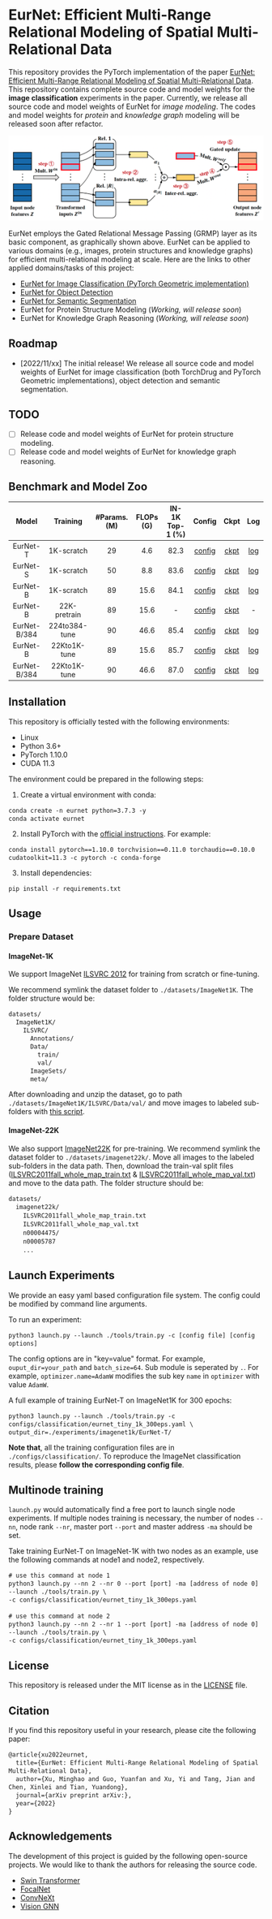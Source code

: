 # EurNet: Efficient Multi-Range Relational Modeling of Spatial Multi-Relational Data

This repository provides the PyTorch implementation of the paper [EurNet: Efficient Multi-Range Relational Modeling of Spatial Multi-Relational Data]().
This repository contains complete source code and model weights for the **image classification** experiments in the paper. 
Currently, we release all source code and model weights of EurNet for *image modeling*. 
The codes and model weights for *protein* and *knowledge graph* modeling will be released soon after refactor.

<p align="center">
  <img src="resources/eurnet.png"/> 
</p>

EurNet employs the Gated Relational Message Passing (GRMP) layer as its basic component, as graphically shown above.
EurNet can be applied to various domains (e.g., images, protein structures and knowledge graphs) for efficient multi-relational modeling at scale.
Here are the links to other applied domains/tasks of this project:
- [EurNet for Image Classification (PyTorch Geometric implementation)]()
- [EurNet for Object Detection]()
- [EurNet for Semantic Segmentation]()
- EurNet for Protein Structure Modeling (*Working, will release soon*)
- EurNet for Knowledge Graph Reasoning (*Working, will release soon*)

## Roadmap
- [2022/11/xx] The initial release! We release all source code and model weights of EurNet for image classification (both TorchDrug and PyTorch Geometric implementations), object detection and semantic segmentation. 

## TODO
- [ ] Release code and model weights of EurNet for protein structure modeling.
- [ ] Release code and model weights of EurNet for knowledge graph reasoning. 

## Benchmark and Model Zoo

|    Model     |   Training    | #Params. (M) | FLOPs (G) | IN-1K Top-1 (%) |                                                         Config                                                         |   Ckpt   |   Log   |
|:------------:|:-------------:|:------------:|:------:|:---------------:|:----------------------------------------------------------------------------------------------------------------------:|:--------:|:-------:|
|   EurNet-T   |  1K-scratch   | 29 | 4.6 |      82.3       |    [config](https://github.com/hirl-team/EurNet-Image/blob/main/configs/classification/eurnet_tiny_1k_300eps.yaml)     | [ckpt]() | [log]() |
|   EurNet-S   |  1K-scratch   | 50 | 8.8 |      83.6       |    [config](https://github.com/hirl-team/EurNet-Image/blob/main/configs/classification/eurnet_small_1k_300eps.yaml)    | [ckpt]() | [log]() |
|   EurNet-B   |  1K-scratch   | 89 | 15.6 |      84.1       |    [config](https://github.com/hirl-team/EurNet-Image/blob/main/configs/classification/eurnet_base_1k_300eps.yaml)     | [ckpt]() | [log]() |
|   EurNet-B   | 22K-pretrain  | 89 | 15.6 |        -        |    [config](https://github.com/hirl-team/EurNet-Image/blob/main/configs/classification/eurnet_base_22k_90eps.yaml)     | [ckpt]() |    -    |
| EurNet-B/384 | 224to384-tune | 90 | 46.6 | 85.4 | [config](https://github.com/hirl-team/EurNet-Image/blob/main/configs/classification/eurnet_base_1k_384_ft_30eps.yaml)  | [ckpt]() | [log]() |
| EurNet-B | 22Kto1K-tune | 89 | 15.6 | 85.7 | [config](https://github.com/hirl-team/EurNet-Image/blob/main/configs/classification/eurnet_base_22kto1k_224_ft_30eps.yaml) | [ckpt]() | [log]() |
| EurNet-B/384 | 22Kto1K-tune | 90 | 46.6 | 87.0 | [config](https://github.com/hirl-team/EurNet-Image/blob/main/configs/classification/eurnet_base_22kto1k_384_ft_30eps.yaml) | [ckpt]() | [log]() |

## Installation

This repository is officially tested with the following environments:
- Linux
- Python 3.6+
- PyTorch 1.10.0
- CUDA 11.3

The environment could be prepared in the following steps:
1. Create a virtual environment with conda:
```
conda create -n eurnet python=3.7.3 -y
conda activate eurnet
```
2. Install PyTorch with the [official instructions](https://pytorch.org/). For example:
```
conda install pytorch==1.10.0 torchvision==0.11.0 torchaudio==0.10.0 cudatoolkit=11.3 -c pytorch -c conda-forge
```
3. Install dependencies:
```
pip install -r requirements.txt
```

## Usage

### Prepare Dataset

#### ImageNet-1K

We support ImageNet [ILSVRC 2012](http://www.image-net.org/challenges/LSVRC/2012/) for training from scratch or fine-tuning. 

We recommend symlink the dataset folder to `./datasets/ImageNet1K`. The folder structure would be:
```
datasets/
  ImageNet1K/
    ILSVRC/
      Annotations/
      Data/
        train/
        val/
      ImageSets/
      meta/
```
After downloading and unzip the dataset, go to path `./datasets/ImageNet1K/ILSVRC/Data/val/` and move images to labeled sub-folders with [this script](https://raw.githubusercontent.com/soumith/imagenetloader.torch/master/valprep.sh).

#### ImageNet-22K

We also support [ImageNet22K](http://www.image-net.org/) for pre-training. We recommend symlink the dataset folder to `./datasets/imagenet22k/`. Move all images to the labeled sub-folders in the data path. Then, download the train-val split files ([ILSVRC2011fall_whole_map_train.txt](https://github.com/SwinTransformer/storage/releases/download/v2.0.1/ILSVRC2011fall_whole_map_train.txt)
  & [ILSVRC2011fall_whole_map_val.txt](https://github.com/SwinTransformer/storage/releases/download/v2.0.1/ILSVRC2011fall_whole_map_val.txt)) and move to the data path.
The folder structure should be:
```bash
datasets/
  imagenet22k/
    ILSVRC2011fall_whole_map_train.txt
    ILSVRC2011fall_whole_map_val.txt
    n00004475/
    n00005787
    ...
```

## Launch Experiments

We provide an easy yaml based configuration file system. The config could be modified by 
command line arguments.

To run an experiment:
```
python3 launch.py --launch ./tools/train.py -c [config file] [config options]
```
The config options are in "key=value" format. For example, `ouput_dir=your_path` and `batch_size=64`. 
Sub module is seperated by `.`. For example, `optimizer.name=AdamW` modifies the sub key `name` in 
`optimizer` with value `AdamW`.

A full example of training EurNet-T on ImageNet1K for 300 epochs:
```
python3 launch.py --launch ./tools/train.py -c configs/classification/eurnet_tiny_1k_300eps.yaml \
output_dir=./experiments/imagenet1k/EurNet-T/
```

**Note that**, all the training configuration files are in `./configs/classification/`. To reproduce the ImageNet classification results, please **follow the corresponding config file**. 

## Multinode training

`launch.py` would automatically find a free port to launch single node experiments. 
If multiple nodes training is necessary, the number of nodes `--nn`, node rank `--nr`, master port `--port` and master address `-ma` should be set. 

Take training EurNet-T on ImageNet-1K with two nodes as an example, use the following commands at node1 and node2, respectively.
```
# use this command at node 1
python3 launch.py --nn 2 --nr 0 --port [port] -ma [address of node 0] --launch ./tools/train.py \
-c configs/classification/eurnet_tiny_1k_300eps.yaml

# use this command at node 2
python3 launch.py --nn 2 --nr 1 --port [port] -ma [address of node 0] --launch ./tools/train.py \
-c configs/classification/eurnet_tiny_1k_300eps.yaml
```

## License

This repository is released under the MIT license as in the [LICENSE](LICENSE) file.

## Citation

If you find this repository useful in your research, please cite the following paper:
```
@article{xu2022eurnet,
  title={EurNet: Efficient Multi-Range Relational Modeling of Spatial Multi-Relational Data},
  author={Xu, Minghao and Guo, Yuanfan and Xu, Yi and Tang, Jian and Chen, Xinlei and Tian, Yuandong},
  journal={arXiv preprint arXiv:},
  year={2022}
}
```

## Acknowledgements

The development of this project is guided by the following open-source projects. 
We would like to thank the authors for releasing the source code.
- [Swin Transformer](https://github.com/microsoft/Swin-Transformer)
- [FocalNet](https://github.com/microsoft/FocalNet)
- [ConvNeXt](https://github.com/facebookresearch/ConvNeXt)
- [Vision GNN](https://github.com/huawei-noah/Efficient-AI-Backbones/tree/master/vig_pytorch)
